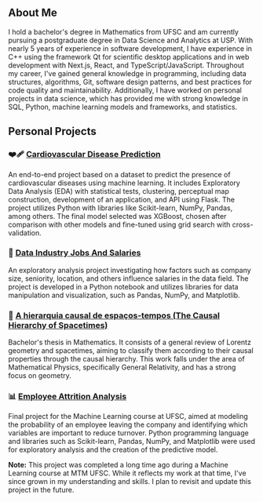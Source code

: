 ## About Me

I hold a bachelor's degree in Mathematics from UFSC and am currently pursuing a postgraduate degree in Data Science and Analytics at USP. With nearly 5 years of experience in software 
development, I have experience in C++ using the framework Qt for scientific desktop applications and in web development with Next.js, React, and TypeScript/JavaScript. Throughout my career, I've gained general knowledge in programming, including data structures, algorithms, Git, software design patterns, and best practices for code quality and maintainability. Additionally, I have worked on personal projects in data science, which has provided me with strong knowledge in SQL, Python, machine learning models and frameworks, and statistics.

## Personal Projects

### ❤️‍🩹 [Cardiovascular Disease Prediction](https://github.com/Vanderval31bs/CardioDiseasePrediction)
An end-to-end project based on a dataset to predict the presence of cardiovascular diseases using machine learning. It includes Exploratory Data Analysis (EDA) with statistical tests, clustering, perceptual map construction, development of an application, and API using Flask. The project utilizes Python with libraries like Scikit-learn, NumPy, Pandas, among others. The final model selected was XGBoost, chosen after comparison with other models and fine-tuned using grid search with cross-validation.

### 💼 [Data Industry Jobs And Salaries](https://github.com/Vanderval31bs/DataJobsAndSalaries)
An exploratory analysis project investigating how factors such as company size, seniority, location, and others influence salaries in the data field. The project is developed in a Python notebook and utilizes libraries for data manipulation and visualization, such as Pandas, NumPy, and Matplotlib.

### 🌌 [A hierarquia causal de espaços-tempos (The Causal Hierarchy of Spacetimes)](https://repositorio.ufsc.br/handle/123456789/244209)
Bachelor's thesis in Mathematics. It consists of a general review of Lorentz geometry and spacetimes, aiming to classify them according to their causal properties through the causal hierarchy. This work falls under the area of Mathematical Physics, specifically General Relativity, and has a strong focus on geometry.

### 📊 [Employee Attrition Analysis](https://github.com/Vanderval31bs/EmployeeAttritionAnalysis)
Final project for the Machine Learning course at UFSC, aimed at modeling the probability of an employee leaving the company and identifying which variables are important to reduce turnover. Python programming language and libraries such as Scikit-learn, Pandas, NumPy, and Matplotlib were used for exploratory analysis and the creation of the predictive model.

**Note:** This project was completed a long time ago during a Machine Learning course at MTM UFSC. While it reflects my work at that time, I've since grown in my understanding and skills. I plan to revisit and update this project in the future.

